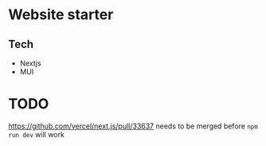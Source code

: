 # Website starter

## Tech

- Nextjs
- MUI

# TODO

https://github.com/vercel/next.js/pull/33637 needs to be merged before `npm run dev` will work
